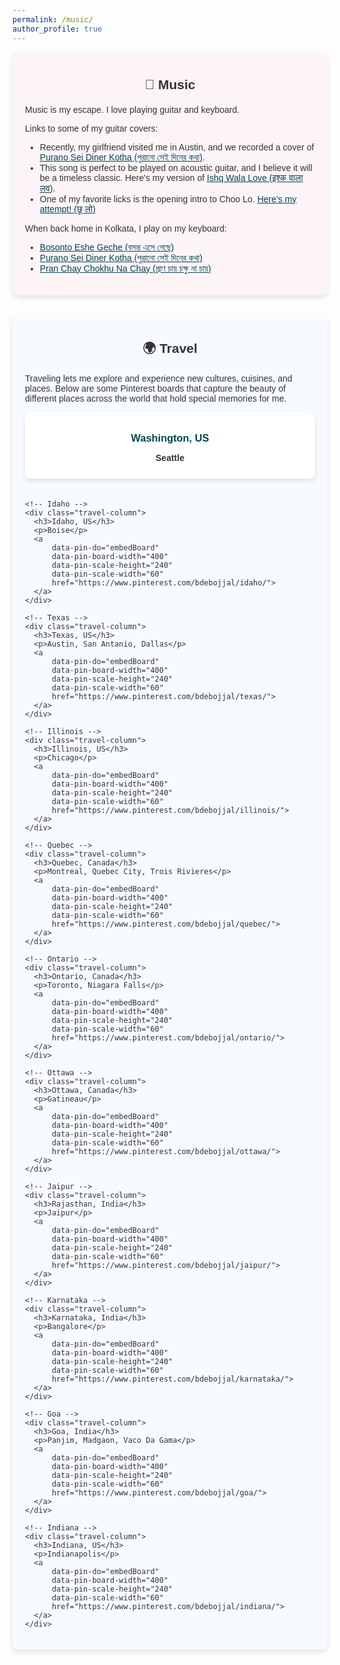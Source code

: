 ```yaml
---
permalink: /music/
author_profile: true
---
```


<style>
  body {
      font-family: "Arial", sans-serif;
      font-size: 14px;
      color: #333;
  }
  a {
      color: #014552;
  }
  h2 {
      text-align: center;
      font-weight: bold;
      margin-top: 20px;
      margin-bottom: 20px;
  }
  a:hover {
      text-decoration: underline;
  }
  .section {
      padding: 20px;
      margin-bottom: 30px;
      border-radius: 10px;
      box-shadow: 0 4px 8px rgba(0,0,0,0.1);
  }
  .music-section {
      background: #fdf4f7;
  }
  .travel-section {
      background: #f7faff;
  }
  table {
      margin: 20px auto;
      border-collapse: collapse;
      width: 80%;
      box-shadow: 0 4px 8px rgba(0,0,0,0.1);
  }
  table th, table td {
      border: 1px solid #ddd;
      padding: 10px;
      text-align: center;
  }
  table th {
      background-color: #f2f2f2;
      font-weight: bold;
  }
  table a {
      text-decoration: none;
      color: #014552;
  }
  table a:hover {
      text-decoration: underline;
  }
  
  /* Modal styles */
    /* Modal styles */
    .modal {
        display: none;
        position: fixed;
        z-index: 10000; /* Higher z-index to ensure it appears above the menu */
        left: 0;
        top: 0;
        width: 100%;
        height: 100%;
        background-color: rgba(0, 0, 0, 0.8);
        overflow: hidden; /* Prevent background scrolling */
    }

    .modal-content {
        position: fixed;
        top: 50%;
        left: 50%;
        transform: translate(-50%, -50%);
        margin: 0;
        padding: 20px; /* Adds some space inside the modal */
        width: 90%; /* Use a percentage for better responsiveness */
        max-width: 600px; /* Limit the maximum width */
        max-height: 80%; /* Prevent it from overflowing the viewport */
        background: white;
        border-radius: 10px;
        box-shadow: 0 4px 8px rgba(0, 0, 0, 0.2);
        z-index: 1100; /* Ensures the content is above the modal backdrop */
        overflow: auto; /* Add scrolling for content if necessary */
    }

    .modal img {
        max-width: 100%; /* Ensure image doesn't overflow the modal */
        max-height: 100%; /* Limit the image height */
        margin: 0 auto; /* Center the image */
        display: block;
    }

    .close {
        position: absolute;
        top: 10px;
        right: 10px;
        background: rgba(0, 0, 0, 0.6);
        border-radius: 50%;
        width: 30px;
        height: 30px;
        line-height: 30px;
        text-align: center;
        color: white;
        font-size: 18px;
        font-weight: bold;
        cursor: pointer;
        transition: background 0.3s;
    }

    .carousel-controls {
        display: flex;
        justify-content: space-between;
        align-items: center;
        position: absolute;
        top: 50%;
        width: 100%;
        transform: translateY(-50%);
        z-index: 10002; /* Higher z-index to stay above the modal content */
        pointer-events: none; /* Prevent blocking clicks outside the modal */
    }

    .carousel-controls span {
        pointer-events: all; /* Enable clicking on the buttons */
        color: #fff;
        font-size: 25px;
        cursor: pointer;
        padding: 0 15px;
        background: rgba(0, 0, 0, 0.5);
        border-radius: 50%;
        width: 35px;
        height: 35px;
        line-height: 35px;
        text-align: center;
        user-select: none;
        transition: background 0.3s ease;
    }

    .carousel-controls span:hover {
        background: rgba(0, 0, 0, 0.8);
    }


</style>

<div class="section music-section">
  <h2>🎵 Music</h2>
  <p>Music is my escape. I love playing guitar and keyboard.</p>
  <p>Links to some of my guitar covers:</p>
  <ul>
    <li>Recently, my girlfriend visited me in Austin, and we recorded a cover of <a href="https://youtu.be/i9sKbcSbjF4">Purano Sei Diner Kotha (পুরানো সেই দিনের কথা)</a>.</li>
    <li>This song is perfect to be played on acoustic guitar, and I believe it will be a timeless classic. Here's my version of <a href="/videos/IshqWalaLove.mov">Ishq Wala Love (इश्क वाला लव)</a>.</li>
    <li>One of my favorite licks is the opening intro to Choo Lo. <a href="/videos/Video-374.mov">Here’s my attempt! (छू लो)</a></li>
    <!-- <li>Bengali is my mother tongue, and though I never learned singing, I gave <a href="https://youtube.com/shorts/_3zst7uvgE8?si=JbpdwBvnh7QRhbRP">Coffee House er Shei Adda Ta (কফি হাউসের সেই আড্ডাটা)</a> a try.</li> -->
  </ul>
  <p>When back home in Kolkata, I play on my keyboard:</p>
  <ul>
    <li><a href="https://youtu.be/boWtt-A6qTU?si=vzbv0Mmv89o3w9Pc">Bosonto Eshe Geche (বসন্ত এসে গেছে)</a></li>
    <li><a href="https://youtu.be/uqbLpiiSf9M?si=j1hw4WHTiQ6bVB4t">Purano Sei Diner Kotha (পুরানো সেই দিনের কথা)</a></li>
    <li><a href="https://youtu.be/M9QqOV-6YJo?si=dbRzfBskeRMM-rgm">Pran Chay Chokhu Na Chay (প্রাণ চায় চক্ষু না চায়)</a></li>
  </ul>
</div>

<div class="section travel-section">
  <h2>🌍 Travel</h2>
  <p>Traveling lets me explore and experience new cultures, cuisines, and places. Below are some Pinterest boards that capture the beauty of different places across the world that hold special memories for me.</p>
  
  <div class="travel-columns">
    <!-- Washington -->
    <div class="travel-column">
      <h3>Washington, US</h3>
      <p>Seattle</p>
      <a 
          data-pin-do="embedBoard" 
          data-pin-board-width="400" 
          data-pin-scale-height="240" 
          data-pin-scale-width="60" 
          href="https://www.pinterest.com/bdebojjal/washington/">
      </a>
    </div>

    <!-- Idaho -->
    <div class="travel-column">
      <h3>Idaho, US</h3>
      <p>Boise</p>
      <a 
          data-pin-do="embedBoard" 
          data-pin-board-width="400" 
          data-pin-scale-height="240" 
          data-pin-scale-width="60" 
          href="https://www.pinterest.com/bdebojjal/idaho/">
      </a>
    </div>

    <!-- Texas -->
    <div class="travel-column">
      <h3>Texas, US</h3>
      <p>Austin, San Antanio, Dallas</p>
      <a 
          data-pin-do="embedBoard" 
          data-pin-board-width="400" 
          data-pin-scale-height="240" 
          data-pin-scale-width="60" 
          href="https://www.pinterest.com/bdebojjal/texas/">
      </a>
    </div>

    <!-- Illinois -->
    <div class="travel-column">
      <h3>Illinois, US</h3>
      <p>Chicago</p>
      <a 
          data-pin-do="embedBoard" 
          data-pin-board-width="400" 
          data-pin-scale-height="240" 
          data-pin-scale-width="60" 
          href="https://www.pinterest.com/bdebojjal/illinois/">
      </a>
    </div>

    <!-- Quebec -->
    <div class="travel-column">
      <h3>Quebec, Canada</h3>
      <p>Montreal, Quebec City, Trois Rivieres</p>
      <a 
          data-pin-do="embedBoard" 
          data-pin-board-width="400" 
          data-pin-scale-height="240" 
          data-pin-scale-width="60" 
          href="https://www.pinterest.com/bdebojjal/quebec/">
      </a>
    </div>

    <!-- Ontario -->
    <div class="travel-column">
      <h3>Ontario, Canada</h3>
      <p>Toronto, Niagara Falls</p>
      <a 
          data-pin-do="embedBoard" 
          data-pin-board-width="400" 
          data-pin-scale-height="240" 
          data-pin-scale-width="60" 
          href="https://www.pinterest.com/bdebojjal/ontario/">
      </a>
    </div>

    <!-- Ottawa -->
    <div class="travel-column">
      <h3>Ottawa, Canada</h3>
      <p>Gatineau</p>
      <a 
          data-pin-do="embedBoard" 
          data-pin-board-width="400" 
          data-pin-scale-height="240" 
          data-pin-scale-width="60" 
          href="https://www.pinterest.com/bdebojjal/ottawa/">
      </a>
    </div>

    <!-- Jaipur -->
    <div class="travel-column">
      <h3>Rajasthan, India</h3>
      <p>Jaipur</p>
      <a 
          data-pin-do="embedBoard" 
          data-pin-board-width="400" 
          data-pin-scale-height="240" 
          data-pin-scale-width="60" 
          href="https://www.pinterest.com/bdebojjal/jaipur/">
      </a>
    </div>

    <!-- Karnataka -->
    <div class="travel-column">
      <h3>Karnataka, India</h3>
      <p>Bangalore</p>
      <a 
          data-pin-do="embedBoard" 
          data-pin-board-width="400" 
          data-pin-scale-height="240" 
          data-pin-scale-width="60" 
          href="https://www.pinterest.com/bdebojjal/karnataka/">
      </a>
    </div>

    <!-- Goa -->
    <div class="travel-column">
      <h3>Goa, India</h3>
      <p>Panjim, Madgaon, Vaco Da Gama</p>
      <a 
          data-pin-do="embedBoard" 
          data-pin-board-width="400" 
          data-pin-scale-height="240" 
          data-pin-scale-width="60" 
          href="https://www.pinterest.com/bdebojjal/goa/">
      </a>
    </div>

    <!-- Indiana -->
    <div class="travel-column">
      <h3>Indiana, US</h3>
      <p>Indianapolis</p>
      <a 
          data-pin-do="embedBoard" 
          data-pin-board-width="400" 
          data-pin-scale-height="240" 
          data-pin-scale-width="60" 
          href="https://www.pinterest.com/bdebojjal/indiana/">
      </a>
    </div>
  </div>
</div>

<!-- Include Pinterest Script -->
<script async defer src="https://assets.pinterest.com/js/pinit.js"></script>

<style>
  .travel-columns {
      display: flex;
      flex-wrap: wrap;
      justify-content: space-between;
      gap: 20px;
  }
  
  .travel-column {
      flex: 1 1 48%; /* Each column takes approximately half the width */
      box-sizing: border-box;
      padding: 10px;
      background-color: #ffffff;
      border-radius: 8px;
      box-shadow: 0 4px 8px rgba(0,0,0,0.1);
  }

  .travel-column h3 {
      text-align: center;
      margin-bottom: 5px;
      color: #014552;
  }

  .travel-column p {
      text-align: center;
      margin-bottom: 15px;
      font-weight: bold;
  }

  @media (max-width: 768px) {
      .travel-column {
          flex: 1 1 100%; /* Stack columns on smaller screens */
      }
  }
</style>
